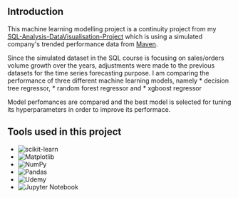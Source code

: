## Introduction
This machine learning modelling project is a continuity project from my [SQL-Analysis-DataVisualisation-Project](https://github.com/SieYung-Law/SQL-Analysis-DataVisualisation-Project) which is using a simulated company's trended performance data from [Maven](https://www.mavenanalytics.io/).

Since the simulated dataset in the SQL course is focusing on sales/orders volume growth over the years, adjustments were made to the previous datasets for the time series forecasting purpose. I am comparing the performance of three different machine learning models, namely 
     * decision tree regressor, 
     * random forest regressor and 
     * xgboost regressor 
      
Model perfomances are compared and the best model is selected for tuning its hyperparameters in order to improve its performace.    

## Tools used in this project
* ![scikit-learn](https://img.shields.io/badge/scikit--learn-%23F7931E.svg?style=for-the-badge&logo=scikit-learn&logoColor=white)
* ![Matplotlib](https://img.shields.io/badge/Matplotlib-%23ffffff.svg?style=for-the-badge&logo=Matplotlib&logoColor=black)
* ![NumPy](https://img.shields.io/badge/numpy-%23013243.svg?style=for-the-badge&logo=numpy&logoColor=white)
* ![Pandas](https://img.shields.io/badge/pandas-%23150458.svg?style=for-the-badge&logo=pandas&logoColor=white)
* ![Udemy](https://img.shields.io/badge/Udemy-A435F0?style=for-the-badge&logo=Udemy&logoColor=white)
* ![Jupyter Notebook](https://img.shields.io/badge/jupyter-%23FA0F00.svg?style=for-the-badge&logo=jupyter&logoColor=white)
  
